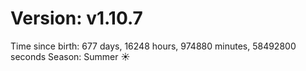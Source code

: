 # Version: v1.10.7
Time since birth: 677 days, 16248 hours, 974880 minutes, 58492800 seconds
Season: Summer ☀️
